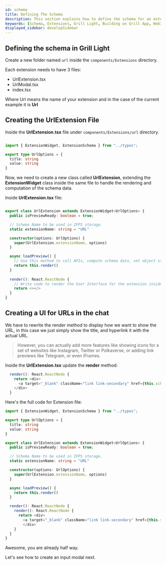 ```yaml
---
id: schema
title: Defining The Schema
description: This section explains how to define the schema for an extension for the Grill Light app.  
keywords: [Schema, Extensions, Grill Light, Building on Grill App, Web3 Social, Blockchain, Subsocial]
displayed_sidebar: developSidebar
---
```


## Defining the schema in Grill Light

Create a new folder named `url` inside the `components/Extensions` directory.

Each extension needs to have 3 files:

- UrlExtension.tsx
- UrlModal.tsx
- index.tsx

Where Url means the name of your extension and in the case of the current example it is **Url**


## Creating the UrlExtension File

Inside the **UrlExtension.tsx** file under `components/Extensions/url` directory.

```ts

import { ExtensionWidget, ExtensionSchema } from "../types";

export type UrlOptions = {
  title: string
  value: string
}


```

Now, we need to create a new class called **UrlExtension**, extending the **ExtensionWidget** class inside the same file to handle the rendering and computation of the schema data.

Inside **UrlExtension.tsx** file:
```ts

export class UrlExtension extends ExtensionWidget<UrlOptions> {
  public isPreviewReady: boolean = true;

  // Schema Name to be used in IFPS storage.
  static extensionName: string = "URL"

  constructor(options: UrlOptions) {
    super(UrlExtension.extensionName, options)
  }

  async loadPreview() {
    // Use this method to call APIs, compute schema data, set object state, etc.
    return this.render()
  }
  
  render(): React.ReactNode {
    // Write code to render the User Interface for the extension inside chat component.
    return <></>
  }
}

```

## Creating a UI for URLs in the chat

We have to rewrite the render method to display how we want to show the URL, in this case we just simply show the title, and hyperlink it with the actual URL.

> However, you can actually add more features like showing icons for a set of websites like Instagram, Twitter or Polkaverse, or adding link previews like Telegram, or even iFrames.

Inside the **UrlExtension.tsx** update the **render** method:

```ts
  render(): React.ReactNode {
    return <div>
      <a target="_blank" className="link link-secondary" href={this.schema.options.value}>{this.schema.options.title}</a>
    </div>
  }
```

Here's the full code for Extension file:

```ts
import { ExtensionWidget, ExtensionSchema } from "../types";

export type UrlOptions = {
  title: string
  value: string
}

export class UrlExtension extends ExtensionWidget<UrlOptions> {
  public isPreviewReady: boolean = true;

  // Schema Name to be used in IFPS storage.
  static extensionName: string = "URL"

  constructor(options: UrlOptions) {
    super(UrlExtension.extensionName, options)
  }

  async loadPreview() {
    return this.render()
  }

  render(): React.ReactNode {
    render(): React.ReactNode {
      return <div>
        <a target="_blank" className="link link-secondary" href={this.schema.options.value}>{this.schema.options.title}</a>
        </div>
    }
  }
}

```

Awesome, you are already half way. 

Let's see how to create an input modal next.

